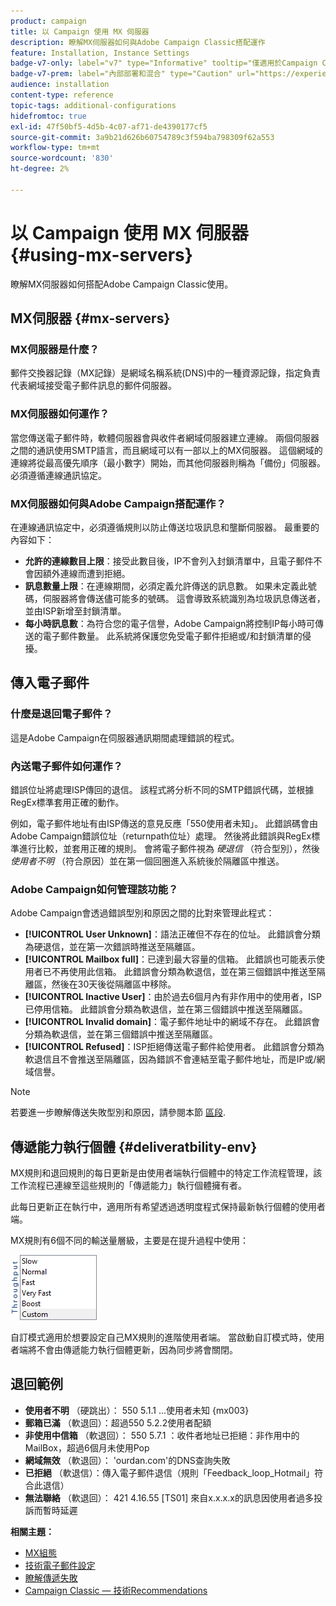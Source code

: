 ```yaml
---
product: campaign
title: 以 Campaign 使用 MX 伺服器
description: 瞭解MX伺服器如何與Adobe Campaign Classic搭配運作
feature: Installation, Instance Settings
badge-v7-only: label="v7" type="Informative" tooltip="僅適用於Campaign Classic v7"
badge-v7-prem: label="內部部署和混合" type="Caution" url="https://experienceleague.adobe.com/docs/campaign-classic/using/installing-campaign-classic/architecture-and-hosting-models/hosting-models-lp/hosting-models.html?lang=zh-Hant" tooltip="僅適用於內部部署和混合部署"
audience: installation
content-type: reference
topic-tags: additional-configurations
hidefromtoc: true
exl-id: 47f50bf5-4d5b-4c07-af71-de4390177cf5
source-git-commit: 3a9b21d626b60754789c3f594ba798309f62a553
workflow-type: tm+mt
source-wordcount: '830'
ht-degree: 2%

---
```


# 以 Campaign 使用 MX 伺服器 {#using-mx-servers}



瞭解MX伺服器如何搭配Adobe Campaign Classic使用。

## MX伺服器 {#mx-servers}

### MX伺服器是什麼？

郵件交換器記錄（MX記錄）是網域名稱系統(DNS)中的一種資源記錄，指定負責代表網域接受電子郵件訊息的郵件伺服器。

### MX伺服器如何運作？

當您傳送電子郵件時，軟體伺服器會與收件者網域伺服器建立連線。 兩個伺服器之間的通訊使用SMTP語言，而且網域可以有一部以上的MX伺服器。 這個網域的連線將從最高優先順序（最小數字）開始，而其他伺服器則稱為「備份」伺服器。 必須遵循連線通訊協定。

### MX伺服器如何與Adobe Campaign搭配運作？

在連線通訊協定中，必須遵循規則以防止傳送垃圾訊息和壟斷伺服器。 最重要的內容如下：

* **允許的連線數目上限**：接受此數目後，IP不會列入封鎖清單中，且電子郵件不會因額外連線而遭到拒絕。
* **訊息數量上限**：在連線期間，必須定義允許傳送的訊息數。 如果未定義此號碼，伺服器將會傳送儘可能多的號碼。 這會導致系統識別為垃圾訊息傳送者，並由ISP新增至封鎖清單。
* **每小時訊息數**：為符合您的電子信譽，Adobe Campaign將控制IP每小時可傳送的電子郵件數量。 此系統將保護您免受電子郵件拒絕或/和封鎖清單的侵擾。

## 傳入電子郵件

### 什麼是退回電子郵件？

這是Adobe Campaign在伺服器通訊期間處理錯誤的程式。

### 內送電子郵件如何運作？

錯誤位址將處理ISP傳回的退信。 該程式將分析不同的SMTP錯誤代碼，並根據RegEx標準套用正確的動作。

例如，電子郵件地址有由ISP傳送的意見反應「550使用者未知」。 此錯誤碼會由Adobe Campaign錯誤位址（returnpath位址）處理。 然後將此錯誤與RegEx標準進行比較，並套用正確的規則。 會將電子郵件視為 *硬退信* （符合型別），然後 *使用者不明* （符合原因）並在第一個回圈進入系統後於隔離區中推送。

### Adobe Campaign如何管理該功能？

Adobe Campaign會透過錯誤型別和原因之間的比對來管理此程式：

* **[!UICONTROL User Unknown]**：語法正確但不存在的位址。 此錯誤會分類為硬退信，並在第一次錯誤時推送至隔離區。
* **[!UICONTROL Mailbox full]**：已達到最大容量的信箱。 此錯誤也可能表示使用者已不再使用此信箱。 此錯誤會分類為軟退信，並在第三個錯誤中推送至隔離區，然後在30天後從隔離區中移除。
* **[!UICONTROL Inactive User]**：由於過去6個月內有非作用中的使用者，ISP已停用信箱。 此錯誤會分類為軟退信，並在第三個錯誤中推送至隔離區。
* **[!UICONTROL Invalid domain]**：電子郵件地址中的網域不存在。 此錯誤會分類為軟退信，並在第三個錯誤中推送至隔離區。
* **[!UICONTROL Refused]**：ISP拒絕傳送電子郵件給使用者。 此錯誤會分類為軟退信且不會推送至隔離區，因為錯誤不會連結至電子郵件地址，而是IP或/網域信譽。

>[!NOTE]
>
>若要進一步瞭解傳送失敗型別和原因，請參閱本節 [區段](../../delivery/using/understanding-delivery-failures.md#delivery-failure-types-and-reasons).

## 傳遞能力執行個體 {#deliveratbility-env}

MX規則和退回規則的每日更新是由使用者端執行個體中的特定工作流程管理，該工作流程已連線至這些規則的「傳遞能力」執行個體擁有者。

此每日更新正在執行中，適用所有希望透過透明度程式保持最新執行個體的使用者端。

MX規則有6個不同的輸送量層級，主要是在提升過程中使用：

![](assets/mx-rules-throughput.png)

自訂模式適用於想要設定自己MX規則的進階使用者端。 當啟動自訂模式時，使用者端將不會由傳遞能力執行個體更新，因為同步將會關閉。

## 退回範例

* **使用者不明** （硬跳出）： 550 5.1.1 ...使用者未知 {mx003}
* **郵箱已滿** （軟退回）：超過550 5.2.2使用者配額
* **非使用中信箱** （軟退回）： 550 5.7.1 ：收件者地址已拒絕：非作用中的MailBox，超過6個月未使用Pop
* **網域無效** （軟退回）： &#39;ourdan.com&#39;的DNS查詢失敗
* **已拒絕** （軟退信）：傳入電子郵件退信（規則「Feedback_loop_Hotmail」符合此退信）
* **無法聯絡** （軟退回）： 421 4.16.55 [TS01] 來自x.x.x.x的訊息因使用者過多投訴而暫時延遲

**相關主題：**
* [MX組態](../../installation/using/email-deliverability.md#mx-configuration)
* [技術電子郵件設定](../../installation/using/email-deliverability.md)
* [瞭解傳遞失敗](../../delivery/using/understanding-delivery-failures.md)
* [Campaign Classic — 技術Recommendations](https://experienceleague.adobe.com/docs/deliverability-learn/deliverability-best-practice-guide/additional-resources/campaign/acc-technical-recommendations.html)
